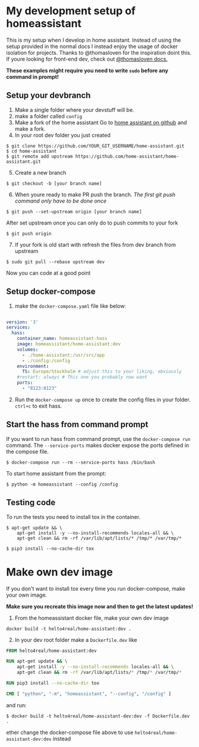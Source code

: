 # My development setup of homeassistant
This is my setup when I develop in home assistant. Instead of using the setup provided in the normal docs I instead enjoy the usage of docker isolation for projects. Thanks to @thomasloven for the inspiration doint this. If youre looking for front-end dev, check out [@thomasloven docs.](https://github.com/thomasloven/hass-config/wiki/Dev-Setup)

**These examples might require you need to write `sudo` before any command in prompt!**

## Setup your devbranch
1. Make a single folder where your devstuff will be. 
3. make a folder called `config`
4. Make a fork of the home assistant 
Go to [home assistant on github](https://github.com/home-assistant/home-assistant) and make a fork.
5. In your root dev folder you just created

```
$ git clone https://github.com/YOUR_GIT_USERNAME/home-assistant.git
$ cd home-assistant
$ git remote add upstream https://github.com/home-assistant/home-assistant.git
```
5. Create a new branch
```
$ git checkout -b [your branch name]
```
6. When youre ready to make PR push the branch. *The first git push command only have to be done once*

```
$ git push --set-upstream origin [your branch name]
```
After set upstream once you can only do to push commits to your fork
```
$ git push origin
```
7. If your fork is old start with refresh the files from dev branch from upstream
```
$ sudo git pull --rebase upstream dev
```

Now you can code at a good point

## Setup docker-compose
1. make the `docker-compose.yaml` file like below:

```yaml

version: '3'
services:
  hass:
    container_name: homeassistant-hass
    image: homeassistant/home-assistant:dev
    volumes:
      - ./home-assistant:/usr/src/app
      - ./config:/config
    environment:
      TS: Europe/Stockholm # adjust this to your liking, obviously
    #restart: always # This one you probably now want
    ports:
      - "8123:8123"

```
2. Run the `docker-compose up` once to create the config files in your folder. `ctrl+c` to exit hass.

## Start the hass from command prompt
If you want to run hass from command prompt, use the `docker-compose run` command. The `--service-ports` makes docker expose the ports defined in the compose file.
```
$ docker-compose run --rm --service-ports hass /bin/bash
```
To start home assistant from the prompt:
```
$ python -m homeassistant --config /config
```

## Testing code
To run the tests you need to install tox in the container. 
```
$ apt-get update && \
    apt-get install -y --no-install-recommends locales-all && \
    apt-get clean && rm -rf /var/lib/apt/lists/* /tmp/* /var/tmp/*

$ pip3 install --no-cache-dir tox
```

# Make own dev image
If you don't want to install tox every time you run docker-compose, make your own image.

**Make sure you recreate this image now and then to get the latest updates!**

1. From the homeassistant docker file, make your own dev image
```
docker build -t helto4real/home-assistant:dev .
```
2. In your dev root folder make a `Dockerfile.dev` like
```dockerfile
FROM helto4real/home-assistant:dev

RUN apt-get update && \
    apt-get install -y --no-install-recommends locales-all && \
    apt-get clean && rm -rf /var/lib/apt/lists/* /tmp/* /var/tmp/*

RUN pip3 install --no-cache-dir tox

CMD [ "python", "-m", "homeassistant", "--config", "/config" ]
```
and run:
```
$ docker build -t helto4real/home-assistant-dev:dev -f Dockerfile.dev .
```
ether change the docker-compose file above to use `helto4real/home-assistant-dev:dev` instead 

